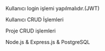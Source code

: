 Kullanıcı login işlemi yapılmalıdır.(JWT)

Kullanıcı CRUD İşlemleri

Proje CRUD işlemleri

Node.js & Express.js & PostgreSQL
